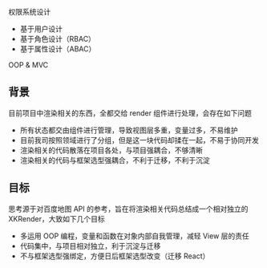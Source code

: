 权限系统设计
* 基于用户设计
* 基于角色设计（RBAC）
* 基于属性设计（ABAC）

OOP & MVC

## 背景
目前项目中渲染相关的东西，全都交给 render 组件进行处理，会存在如下问题
* 所有状态都交由组件进行管理，导致视图层多重，变量过多，不易维护
* 目前我司按照领域进行了分组，但是这一块代码却揉在一起，不易于协同开发
* 渲染相关的代码散落在项目各处，与项目强耦合，不够清晰
* 渲染相关的代码与框架选型强耦合，不利于迁移，不利于沉淀

## 目标
思考源于对百度地图 API 的参考，旨在将渲染相关代码总结成一个相对独立的 XKRender，大致如下几个目标
* 多运用 OOP 编程，变量和函数在对象内部自我管理，减轻 View 层的责任
* 代码集中，与项目相对独立，利于沉淀与迁移
* 不与框架选型强绑定，方便日后框架选型改变（迁移 React）